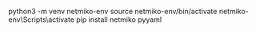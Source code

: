 python3 -m venv netmiko-env
source netmiko-env/bin/activate
netmiko-env\Scripts\activate
pip install netmiko pyyaml

